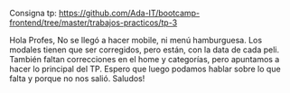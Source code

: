 Consigna tp:
https://github.com/Ada-IT/bootcamp-frontend/tree/master/trabajos-practicos/tp-3

Hola Profes,
No se llegó a hacer mobile, ni menú hamburguesa. Los modales tienen que ser corregidos, pero están, con la data de cada peli.
También faltan correcciones en el home y categorías, pero apuntamos a hacer lo principal del TP.
Espero que luego podamos hablar sobre lo que falta y porque no nos salió.
Saludos!
